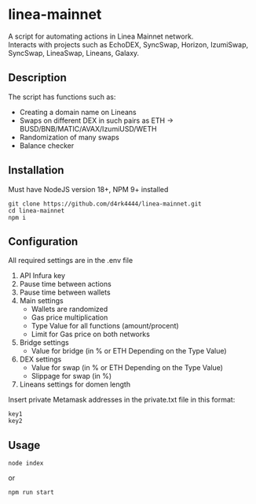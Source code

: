 # linea-mainnet
A script for automating actions in Linea Mainnet network.        
Interacts with projects such as EchoDEX, SyncSwap, Horizon, IzumiSwap, SyncSwap, LineaSwap, Lineans, Galaxy.        

## Description
The script has functions such as:   
- Creating a domain name on Lineans     
- Swaps on different DEX in such pairs as ETH -> BUSD/BNB/MATIC/AVAX/IzumiUSD/WETH      
- Randomization of many swaps       
- Balance checker       

## Installation
Must have NodeJS version 18+, NPM 9+ installed

```
git clone https://github.com/d4rk4444/linea-mainnet.git
cd linea-mainnet
npm i
```

## Configuration
All required settings are in the .env file    

1. API Infura key
2. Pause time between actions          
3. Pause time between wallets   
4. Main settings
    - Wallets are randomized
    - Gas price multiplication
    - Type Value for all functions (amount/procent)
    - Limit for Gas price on both networks
5. Bridge settings
    - Value for bridge (in % or ETH Depending on the Type Value)
6. DEX settings
    - Value for swap (in % or ETH Depending on the Type Value)
    - Slippage for swap (in %)
6. Lineans settings for domen length
      
Insert private Metamask addresses in the private.txt file in this format:    
```
key1
key2
```

## Usage
```
node index
```
or      
```
npm run start
```
